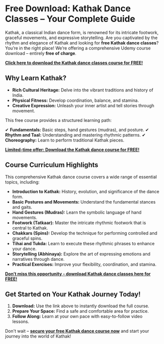 # Free Download: Kathak Dance Classes – Your Complete Guide

Kathak, a classical Indian dance form, is renowned for its intricate footwork, graceful movements, and expressive storytelling. Are you captivated by the rhythm and elegance of Kathak and looking for **free Kathak dance classes**? You’re in the right place! We’re offering a comprehensive Udemy course download – entirely **free of charge**.

[**Click here to download the Kathak dance classes course for FREE!**](https://udemywork.com/kathak-dance-classes)

## Why Learn Kathak?

*   **Rich Cultural Heritage:** Delve into the vibrant traditions and history of India.
*   **Physical Fitness:** Develop coordination, balance, and stamina.
*   **Creative Expression:** Unleash your inner artist and tell stories through movement.

This free course provides a structured learning path:

✔ **Fundamentals:** Basic steps, hand gestures (mudras), and posture.
✔ **Rhythm and Taal:** Understanding and mastering rhythmic patterns.
✔ **Choreography:** Learn to perform traditional Kathak pieces.

[**Limited-time offer: Download the Kathak dance course for FREE!**](https://udemywork.com/kathak-dance-classes)

## Course Curriculum Highlights

This comprehensive Kathak dance course covers a wide range of essential topics, including:

*   **Introduction to Kathak:** History, evolution, and significance of the dance form.
*   **Basic Postures and Movements:** Understand the fundamental stances and gaits.
*   **Hand Gestures (Mudras):** Learn the symbolic language of hand movements.
*   **Footwork (Tatkaar):** Master the intricate rhythmic footwork that is central to Kathak.
*   **Chakkars (Spins):** Develop the technique for performing controlled and graceful spins.
*   **Tihai and Tukda:** Learn to execute these rhythmic phrases to enhance your dance.
*   **Storytelling (Abhinaya):** Explore the art of expressing emotions and narratives through dance.
*   **Practical Exercises:** Improve your flexibility, coordination, and stamina.

[**Don’t miss this opportunity - download Kathak dance classes here for FREE!**](https://udemywork.com/kathak-dance-classes)

## Get Started on Your Kathak Journey Today!

1.  **Download:** Use the link above to instantly download the full course.
2.  **Prepare Your Space:** Find a safe and comfortable area for practice.
3.  **Follow Along:** Learn at your own pace with easy-to-follow video lessons.

Don't wait – **[secure your free Kathak dance course now](https://udemywork.com/kathak-dance-classes)** and start your journey into the world of Kathak!
